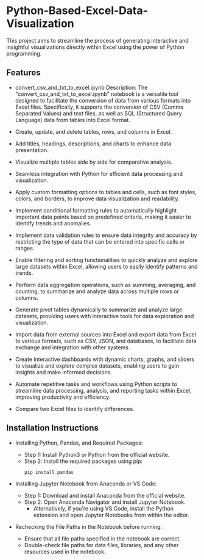 
# Python-Based-Excel-Data-Visualization

This project aims to streamline the process of generating interactive and insightful visualizations directly within Excel using the power of Python programming.

## Features

- convert_csv_and_txt_to_excel.ipynb
  Description: The "convert_csv_and_txt_to_excel.ipynb" notebook is a versatile tool designed to facilitate the conversion of data from various formats into Excel files. Specifically, it supports the conversion of CSV (Comma Separated Values) and text files, as well as SQL (Structured Query Language) data from tables into Excel format.

- Create, update, and delete tables, rows, and columns in Excel.
- Add titles, headings, descriptions, and charts to enhance data presentation.
- Visualize multiple tables side by side for comparative analysis.
- Seamless integration with Python for efficient data processing and visualization.
- Apply custom formatting options to tables and cells, such as font styles, colors, and borders, to improve data visualization and readability.
- Implement conditional formatting rules to automatically highlight important data points based on predefined criteria, making it easier to identify trends and anomalies.
- Implement data validation rules to ensure data integrity and accuracy by restricting the type of data that can be entered into specific cells or ranges.
- Enable filtering and sorting functionalities to quickly analyze and explore large datasets within Excel, allowing users to easily identify patterns and trends.
- Perform data aggregation operations, such as summing, averaging, and counting, to summarize and analyze data across multiple rows or columns.
- Generate pivot tables dynamically to summarize and analyze large datasets, providing users with interactive tools for data exploration and visualization.
- Import data from external sources into Excel and export data from Excel to various formats, such as CSV, JSON, and databases, to facilitate data exchange and integration with other systems.
- Create interactive dashboards with dynamic charts, graphs, and slicers to visualize and explore complex datasets, enabling users to gain insights and make informed decisions.
- Automate repetitive tasks and workflows using Python scripts to streamline data processing, analysis, and reporting tasks within Excel, improving productivity and efficiency.
- Compare two Excel files to identify differences.


## Installation Instructions
- Installing Python, Pandas, and Required Packages:
  - Step 1: Install Python3 or Python from the official website.
  - Step 2: Install the required packages using pip:
    ```
    pip install pandas
    ```

- Installing Jupyter Notebook from Anaconda or VS Code:
  - Step 1: Download and install Anaconda from the official website.
  - Step 2: Open Anaconda Navigator and install Jupyter Notebook.
    - Alternatively, if you're using VS Code, install the Python extension and open Jupyter Notebooks from within the editor.

- Rechecking the File Paths in the Notebook before running:
  - Ensure that all file paths specified in the notebook are correct.
  - Double-check file paths for data files, libraries, and any other resources used in the notebook.

